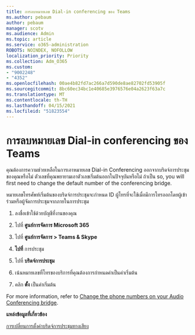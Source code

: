```yaml
---
title: การลบหมายเลข Dial-in conferencing ของ Teams
ms.author: pebaum
author: pebaum
manager: scotv
ms.audience: Admin
ms.topic: article
ms.service: o365-administration
ROBOTS: NOINDEX, NOFOLLOW
localization_priority: Priority
ms.collection: Adm_O365
ms.custom:
- "9002248"
- "4352"
ms.openlocfilehash: 00ae4b82fd7ac266a7d590de8ae82702fd53905f
ms.sourcegitcommit: 8bc60ec34bc1e40685e3976576e04a2623f63a7c
ms.translationtype: MT
ms.contentlocale: th-TH
ms.lasthandoff: 04/15/2021
ms.locfileid: "51823554"
---
```

# <a name="teams-dial-in-conferencing-number-removal"></a>การลบหมายเลข Dial-in conferencing ของ Teams

คุณต้องการความช่วยเหลือในการเอาหมายเลข Dial-in Conferencing ออกจากบริดจ์การประชุมของคุณหรือไม่ ตัวเลขที่คุณพยายามเอาตัวเลขเริ่มต้นออกในปัจจุบันหรือไม่ ถ้าเป็น so, you will first need to change the default number of the conferencing bridge.

หมายเลขโทรศัพท์เริ่มต้นของบริดจ์การประชุมจะกําหนด ID ผู้โทรที่จะใช้เมื่อมีการโทรออกโดยผู้เข้าร่วมหรือผู้จัดการประชุมจากภายในการประชุม

1. ลงชื่อเข้าใช้ด้วยบัญชีที่งานของคุณ

2. ไปที่ **ศูนย์การจัดการ Microsoft 365**

3. ไปที่ **ศูนย์การจัดการ > Teams & Skype**

4. **ไปที่** การประชุม

5. ไปที่ **บริดจ์การประชุม**

6. เน้นหมายเลขที่โทรของบริการที่คุณต้องการกําหนดค่าเป็นค่าเริ่มต้น

7. คลิก **ตั้ง** เป็นค่าเริ่มต้น

For more information, refer to [Change the phone numbers on your Audio Conferencing bridge](https://docs.microsoft.com/microsoftteams/change-the-phone-numbers-on-your-audio-conferencing-bridge).

**แหล่งข้อมูลที่เกี่ยวข้อง**

[การเปลี่ยนการตั้งค่าบริดจ์การประชุมทางเสียง](https://docs.microsoft.com/microsoftteams/change-the-settings-for-an-audio-conferencing-bridge)
